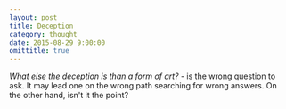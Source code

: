 ```yaml
---
layout: post
title: Deception
category: thought
date: 2015-08-29 9:00:00
omittitle: true
---
```


*What else the deception is than a form of art?* - is the wrong question to ask. It may lead one on the wrong path searching for wrong answers. On the other hand, isn't it the point?

